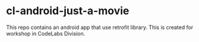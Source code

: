 # cl-android-just-a-movie

This repo contains an android app that use retrofit library. This is created for workshop in CodeLabs Division.
